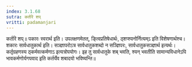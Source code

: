 ```yaml
---
index: 3.1.68
sutra: कर्तरि शप्‌
vritti: padamanjari
---
```


 कर्तरि शप्॥ पकारः स्वरार्थ इति। उपलक्षणमेतत्, ङ्त्विप्रतिषेधार्थः, ठ्शप्श्यनोर्नित्यम्ऽ इति विशेषणार्थश्च। शकारः सार्वधातुकार्थ इति। सञ्ज्ञापरोऽत्र सार्वधातुकशब्दो न सञ्ज्ञिपरः, सार्वधातुकसञ्ज्ञार्थ इत्यर्थः। कर्तृग्रहणस्य ठ्कर्मवत्कर्मणाऽ इत्यत्रोपयोगः। इह तु सार्वधातुके शब् भवति, श्यन् भवतीति सामान्यविधानेऽपि भावकर्मणोर्यगपवाद इति कर्तर्येव शबादयो भविष्यन्ति॥